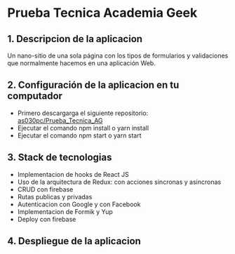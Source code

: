 # Prueba Tecnica Academia Geek

## 1. Descripcion de la aplicacion
Un nano-sitio de una sola página con los tipos de formularios y validaciones que normalmente hacemos en una aplicación Web.


## 2. Configuración de la aplicacion en tu computador
  - Primero descargarga el siguiente repositorio: [as030pc/Prueba_Tecnica_AG](https://github.com/as030pc/Prueba_Tecnica_AG)
  - Ejecutar el comando npm install o yarn install
  - Ejecutar el comando npm start o yarn start

## 3. Stack de tecnologias
- Implementacion de hooks de React JS
- Uso de la arquitectura de Redux: con acciones sincronas y asincronas
- CRUD con firebase
- Rutas publicas y privadas
- Autenticacion con Google y con Facebook
- Implementacion de Formik y Yup
- Deploy con firebase



## 4. Despliegue de la aplicacion
